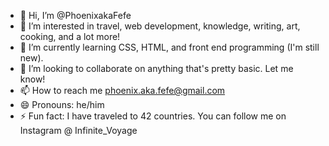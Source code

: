 - 👋 Hi, I’m @PhoenixakaFefe
- 👀 I’m interested in travel, web development, knowledge, writing, art, cooking, and a lot more!
- 🌱 I’m currently learning CSS, HTML, and front end programming (I'm still new).
- 💞️ I’m looking to collaborate on anything that's pretty basic. Let me know!
- 📫 How to reach me phoenix.aka.fefe@gmail.com
- 😄 Pronouns: he/him
- ⚡ Fun fact: I have traveled to 42 countries. You can follow me on Instagram @ Infinite_Voyage

<!---
PhoenixakaFefe/PhoenixakaFefe is a ✨ special ✨ repository because its `README.md` (this file) appears on your GitHub profile.
You can click the Preview link to take a look at your changes.
--->
